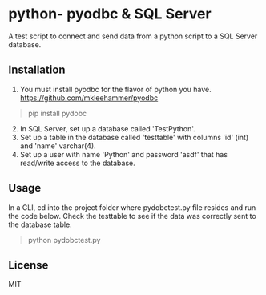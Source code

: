 # python- pyodbc & SQL Server 
A test script to connect and send data from a python script to a SQL Server database.

## Installation

1. You must install pyodbc for the flavor of python you have. <https://github.com/mkleehammer/pyodbc>

> pip install pydobc

2. In SQL Server, set up a database called 'TestPython'.
3. Set up a table in the database called 'testtable' with columns 'id' (int) and 'name' varchar(4).
4. Set up a user with name 'Python' and password 'asdf' that has read/write access to the database.
	
## Usage

In a CLI, cd into the project folder where pydobctest.py file resides and run the code below. Check the testtable to see if the data was correctly sent to the database table.

> python pydobctest.py

## License

MIT

